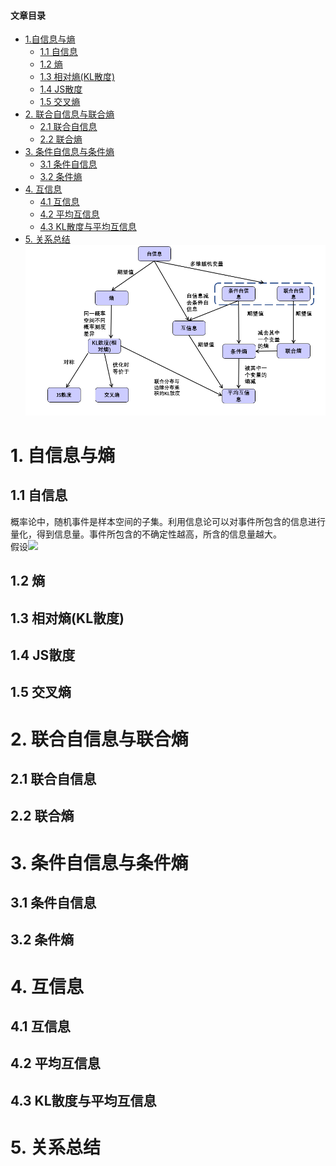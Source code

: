 #### 文章目录
- [1.自信息与熵](#1)  
    - [1.1 自信息](#1.1)
    - [1.2 熵](#1.2)
    - [1.3 相对熵(KL散度)](#1.3)
    - [1.4 JS散度](#1.4)
    - [1.5 交叉熵](#1.5)
- [2. 联合自信息与联合熵](#2)
    - [2.1 联合自信息](#2.1)
    - [2.2 联合熵](#2.1)
- [3. 条件自信息与条件熵](#3)
    - [3.1 条件自信息](#3.1)
    - [3.2 条件熵](#3.2)
- [4. 互信息](#4)
    - [4.1 互信息](#4.1)
    - [4.2 平均互信息](#4.2)
    - [4.3 KL散度与平均互信息](#4.3)
- [5. 关系总结](#5)
![关系总结](https://github.com/Catalyst0307/Pictures/blob/main/84442ad5932a4f919b6f2811eef9465d.png "关系总结") 


# <span id="1">1. 自信息与熵</span>
## <span id="1.1">1.1 自信息</span>
  概率论中，随机事件是样本空间的子集。利用信息论可以对事件所包含的信息进行量化，得到信息量。事件所包含的不确定性越高，所含的信息量越大。  
  假设![](https://latex.codecogs.com/svg.image?P(x_i))


## <span id="1.2">1.2 熵</span>


## <span id="1.3">1.3 相对熵(KL散度)</span>


## <span id="1.4">1.4 JS散度</span>


## <span id="1.5">1.5 交叉熵</span>


# <span id="2">2. 联合自信息与联合熵</span>


## <span id="2.1">2.1 联合自信息</span>


## <span id="2.2">2.2 联合熵</span>


# <span id="3">3. 条件自信息与条件熵</span>


## <span id="3.1">3.1 条件自信息</span>


## <span id="3.2">3.2 条件熵</span>


# <span id="4">4. 互信息</span>


## <span id="4.1">4.1 互信息</span>


## <span id="4.2">4.2 平均互信息</span>


## <span id="4.3">4.3 KL散度与平均互信息</span>


# <span id="5">5. 关系总结</span>
